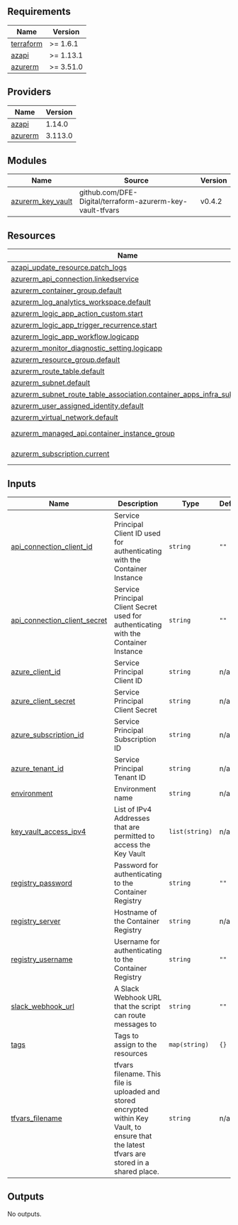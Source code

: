 <!-- BEGIN_TF_DOCS -->
## Requirements

| Name | Version |
|------|---------|
| <a name="requirement_terraform"></a> [terraform](#requirement\_terraform) | >= 1.6.1 |
| <a name="requirement_azapi"></a> [azapi](#requirement\_azapi) | >= 1.13.1 |
| <a name="requirement_azurerm"></a> [azurerm](#requirement\_azurerm) | >= 3.51.0 |

## Providers

| Name | Version |
|------|---------|
| <a name="provider_azapi"></a> [azapi](#provider\_azapi) | 1.14.0 |
| <a name="provider_azurerm"></a> [azurerm](#provider\_azurerm) | 3.113.0 |

## Modules

| Name | Source | Version |
|------|--------|---------|
| <a name="module_azurerm_key_vault"></a> [azurerm\_key\_vault](#module\_azurerm\_key\_vault) | github.com/DFE-Digital/terraform-azurerm-key-vault-tfvars | v0.4.2 |

## Resources

| Name | Type |
|------|------|
| [azapi_update_resource.patch_logs](https://registry.terraform.io/providers/Azure/azapi/latest/docs/resources/update_resource) | resource |
| [azurerm_api_connection.linkedservice](https://registry.terraform.io/providers/hashicorp/azurerm/latest/docs/resources/api_connection) | resource |
| [azurerm_container_group.default](https://registry.terraform.io/providers/hashicorp/azurerm/latest/docs/resources/container_group) | resource |
| [azurerm_log_analytics_workspace.default](https://registry.terraform.io/providers/hashicorp/azurerm/latest/docs/resources/log_analytics_workspace) | resource |
| [azurerm_logic_app_action_custom.start](https://registry.terraform.io/providers/hashicorp/azurerm/latest/docs/resources/logic_app_action_custom) | resource |
| [azurerm_logic_app_trigger_recurrence.start](https://registry.terraform.io/providers/hashicorp/azurerm/latest/docs/resources/logic_app_trigger_recurrence) | resource |
| [azurerm_logic_app_workflow.logicapp](https://registry.terraform.io/providers/hashicorp/azurerm/latest/docs/resources/logic_app_workflow) | resource |
| [azurerm_monitor_diagnostic_setting.logicapp](https://registry.terraform.io/providers/hashicorp/azurerm/latest/docs/resources/monitor_diagnostic_setting) | resource |
| [azurerm_resource_group.default](https://registry.terraform.io/providers/hashicorp/azurerm/latest/docs/resources/resource_group) | resource |
| [azurerm_route_table.default](https://registry.terraform.io/providers/hashicorp/azurerm/latest/docs/resources/route_table) | resource |
| [azurerm_subnet.default](https://registry.terraform.io/providers/hashicorp/azurerm/latest/docs/resources/subnet) | resource |
| [azurerm_subnet_route_table_association.container_apps_infra_subnet](https://registry.terraform.io/providers/hashicorp/azurerm/latest/docs/resources/subnet_route_table_association) | resource |
| [azurerm_user_assigned_identity.default](https://registry.terraform.io/providers/hashicorp/azurerm/latest/docs/resources/user_assigned_identity) | resource |
| [azurerm_virtual_network.default](https://registry.terraform.io/providers/hashicorp/azurerm/latest/docs/resources/virtual_network) | resource |
| [azurerm_managed_api.container_instance_group](https://registry.terraform.io/providers/hashicorp/azurerm/latest/docs/data-sources/managed_api) | data source |
| [azurerm_subscription.current](https://registry.terraform.io/providers/hashicorp/azurerm/latest/docs/data-sources/subscription) | data source |

## Inputs

| Name | Description | Type | Default | Required |
|------|-------------|------|---------|:--------:|
| <a name="input_api_connection_client_id"></a> [api\_connection\_client\_id](#input\_api\_connection\_client\_id) | Service Principal Client ID used for authenticating with the Container Instance | `string` | `""` | no |
| <a name="input_api_connection_client_secret"></a> [api\_connection\_client\_secret](#input\_api\_connection\_client\_secret) | Service Principal Client Secret used for authenticating with the Container Instance | `string` | `""` | no |
| <a name="input_azure_client_id"></a> [azure\_client\_id](#input\_azure\_client\_id) | Service Principal Client ID | `string` | n/a | yes |
| <a name="input_azure_client_secret"></a> [azure\_client\_secret](#input\_azure\_client\_secret) | Service Principal Client Secret | `string` | n/a | yes |
| <a name="input_azure_subscription_id"></a> [azure\_subscription\_id](#input\_azure\_subscription\_id) | Service Principal Subscription ID | `string` | n/a | yes |
| <a name="input_azure_tenant_id"></a> [azure\_tenant\_id](#input\_azure\_tenant\_id) | Service Principal Tenant ID | `string` | n/a | yes |
| <a name="input_environment"></a> [environment](#input\_environment) | Environment name | `string` | n/a | yes |
| <a name="input_key_vault_access_ipv4"></a> [key\_vault\_access\_ipv4](#input\_key\_vault\_access\_ipv4) | List of IPv4 Addresses that are permitted to access the Key Vault | `list(string)` | n/a | yes |
| <a name="input_registry_password"></a> [registry\_password](#input\_registry\_password) | Password for authenticating to the Container Registry | `string` | `""` | no |
| <a name="input_registry_server"></a> [registry\_server](#input\_registry\_server) | Hostname of the Container Registry | `string` | n/a | yes |
| <a name="input_registry_username"></a> [registry\_username](#input\_registry\_username) | Username for authenticating to the Container Registry | `string` | `""` | no |
| <a name="input_slack_webhook_url"></a> [slack\_webhook\_url](#input\_slack\_webhook\_url) | A Slack Webhook URL that the script can route messages to | `string` | `""` | no |
| <a name="input_tags"></a> [tags](#input\_tags) | Tags to assign to the resources | `map(string)` | `{}` | no |
| <a name="input_tfvars_filename"></a> [tfvars\_filename](#input\_tfvars\_filename) | tfvars filename. This file is uploaded and stored encrypted within Key Vault, to ensure that the latest tfvars are stored in a shared place. | `string` | n/a | yes |

## Outputs

No outputs.
<!-- END_TF_DOCS -->
